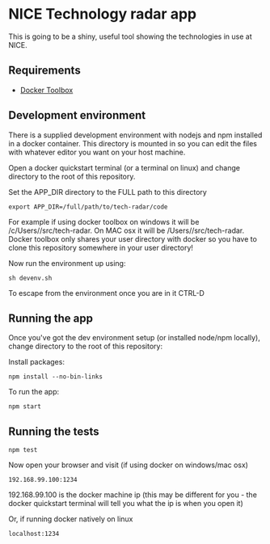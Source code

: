 # NICE Technology radar app

This is going to be a shiny, useful tool showing the technologies in use at NICE.

## Requirements
* [Docker Toolbox](https://www.docker.com/products/docker-toolbox)

## Development environment

There is a supplied development environment with nodejs and npm installed in a docker container. This directory is mounted in so you can edit the files with whatever editor you want on your host machine.

Open a docker quickstart terminal (or a terminal on linux) and change directory to the root of this repository.

Set the APP_DIR directory to the FULL path to this directory
```
export APP_DIR=/full/path/to/tech-radar/code
```
For example if using docker toolbox on windows it will be /c/Users/<username>/src/tech-radar.  On MAC osx it will be /Users/<username>/src/tech-radar.  Docker toolbox only shares your user directory with docker so you have to clone this repository somewhere in your user directory!

Now run the environment up using:
```
sh devenv.sh
```

To escape from the environment once you are in it CTRL-D

## Running the app
Once you've got the dev environment setup (or installed node/npm locally), change directory to the root of this repository:


Install packages:
```
npm install --no-bin-links
```

To run the app:
```
npm start
```

## Running the tests

```
npm test
```

Now open your browser and visit (if using docker on windows/mac osx)

```
192.168.99.100:1234
```

192.168.99.100 is the docker machine ip (this may be different for you - the docker quickstart terminal will tell you what the ip is when you open it)

Or, if running docker natively on linux

```
localhost:1234
```




